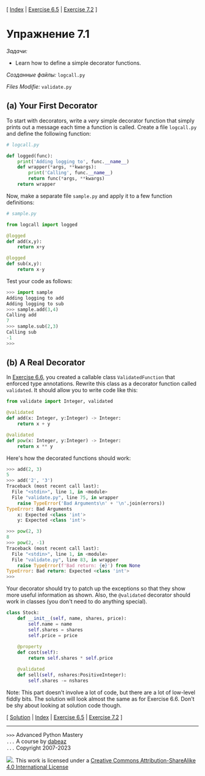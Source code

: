 \[ [Index](index.md) | [Exercise 6.5](ex6_5.md) | [Exercise 7.2](ex7_2.md) \]

# Упражнение 7.1

*Задачи:*

- Learn how to define a simple decorator functions.

*Созданные файлы:* `logcall.py`

*Files Modifie:* `validate.py`

## (a) Your First Decorator

To start with decorators, write a _very_ simple decorator
function that simply prints out a message each time a function is
called.  Create a file `logcall.py` and define the following
function:

```python
# logcall.py

def logged(func):
    print('Adding logging to', func.__name__)
    def wrapper(*args, **kwargs):
        print('Calling', func.__name__)
        return func(*args, **kwargs)
    return wrapper
```

Now, make a separate file `sample.py` and apply it to a
few function definitions:

```python
# sample.py

from logcall import logged

@logged
def add(x,y):
    return x+y

@logged
def sub(x,y):
    return x-y
```

Test your code as follows:

```python
>>> import sample
Adding logging to add
Adding logging to sub
>>> sample.add(3,4)
Calling add
7
>>> sample.sub(2,3)
Calling sub
-1
>>> 
```

## (b) A Real Decorator

In [Exercise 6.6](ex6_6.md), you created a callable class `ValidatedFunction` that
enforced type annotations.  Rewrite this class as a decorator function called `validated`.
It should allow you to write code like this:

```python
from validate import Integer, validated

@validated
def add(x: Integer, y:Integer) -> Integer:
    return x + y

@validated
def pow(x: Integer, y:Integer) -> Integer:
    return x ** y
```

Here's how the decorated functions should work:

```python
>>> add(2, 3)
5
>>> add('2', '3')
Traceback (most recent call last):
  File "<stdin>", line 1, in <module>
  File "validate.py", line 75, in wrapper
    raise TypeError('Bad Arguments\n' + '\n'.join(errors))
TypeError: Bad Arguments
    x: Expected <class 'int'>
    y: Expected <class 'int'>

>>> pow(2, 3)
8
>>> pow(2, -1)
Traceback (most recent call last):
  File "<stdin>", line 1, in <module>
  File "validate.py", line 83, in wrapper
    raise TypeError(f'Bad return: {e}') from None
TypeError: Bad return: Expected <class 'int'>
>>>
```

Your decorator should try to patch up the exceptions so that they
show more useful information as shown.  Also, the `@validated`
decorator should work in classes (you don't need to do anything special).

```python
class Stock:
    def __init__(self, name, shares, price):
        self.name = name
        self.shares = shares
        self.price = price
    
    @property
    def cost(self):
        return self.shares * self.price

    @validated
    def sell(self, nshares:PositiveInteger):
        self.shares -= nshares
```

Note:  This part doesn't involve a lot of code, but there are a lot of low-level
fiddly bits.  The solution will look almost the same as for Exercise 6.6.  Don't
be shy about looking at solution code though.

\[ [Solution](soln7_1.md) | [Index](index.md) | [Exercise 6.5](ex6_5.md) | [Exercise 7.2](ex7_2.md) \]

----
`>>>` Advanced Python Mastery  
`...` A course by [dabeaz](https://www.dabeaz.com)  
`...` Copyright 2007-2023  

![](https://i.creativecommons.org/l/by-sa/4.0/88x31.png). This work is licensed under a [Creative Commons Attribution-ShareAlike 4.0 International License](http://creativecommons.org/licenses/by-sa/4.0/)
